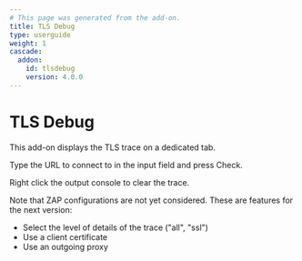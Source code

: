 ```yaml
---
# This page was generated from the add-on.
title: TLS Debug
type: userguide
weight: 1
cascade:
  addon:
    id: tlsdebug
    version: 4.0.0
---
```


# TLS Debug

This add-on displays the TLS trace on a dedicated tab.

Type the URL to connect to in the input field and press Check.

Right click the output console to clear the trace.

Note that ZAP configurations are not yet considered. These are features for the next version:

- Select the level of details of the trace ("all", "ssl")
- Use a client certificate
- Use an outgoing proxy
